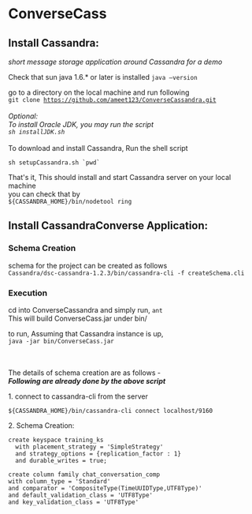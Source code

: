 ConverseCass
============

<h2>Install Cassandra: </h2>
<em>short message storage application around Cassandra for a demo</em>

<p>Check that sun java 1.6.* or later is installed
<code>java –version</code>
</p>

go to a directory on the local machine and run following<br>
<code>git clone https://github.com/ameet123/ConverseCassandra.git</code><br>
<br>
<i>Optional:<br>
To install Oracle JDK, you may run the script<br>
<code>sh installJDK.sh</code>
</i>
<br>
<br>
To download and install Cassandra, Run the shell script<br>
<pre><code>sh setupCassandra.sh `pwd`</code></pre>
That's it, This should install and start Cassandra server on your local machine<br>
you can check that by<br>
<code>${CASSANDRA_HOME}/bin/nodetool ring</code>

<h2>Install CassandraConverse Application: </h2>
</strong></p>



<h3>Schema Creation</h3>
schema for the project can be created as follows<br>
<code>Cassandra/dsc-cassandra-1.2.3/bin/cassandra-cli -f createSchema.cli</code><br>

<h3>Execution</h3>

cd into ConverseCassandra and simply run,
<code>ant</code><br>
This will build ConverseCass.jar under bin/
<p> to run,
Assuming that Cassandra instance is up, <br>
<code>java -jar bin/ConverseCass.jar</code>
</p>
<br><br>
The details of schema creation are as follows - 
<br>
<b><i> Following are already done by the above script</b></i>
<br>
<p>1. connect to cassandra-cli from the server</p>
<code>${CASSANDRA_HOME}/bin/cassandra-cli connect localhost/9160</code>
<p>2. Schema Creation:</p>
<pre><code>create keyspace training_ks
  with placement_strategy = 'SimpleStrategy'
  and strategy_options = {replication_factor : 1}
  and durable_writes = true;
</code></pre>
<pre><code>create column family chat_conversation_comp
with column_type = 'Standard'
and comparator = 'CompositeType(TimeUUIDType,UTF8Type)'
and default_validation_class = 'UTF8Type'
and key_validation_class = 'UTF8Type'
</code></pre>
